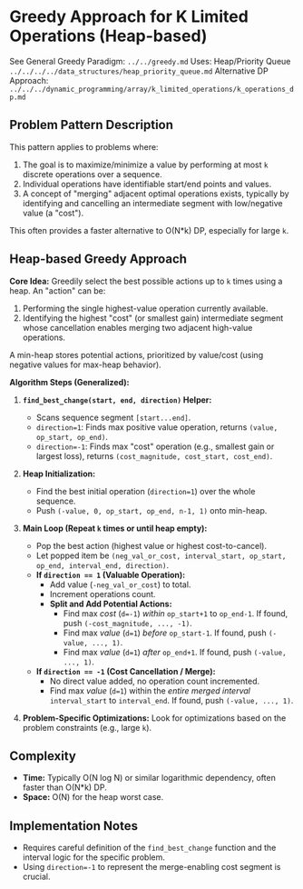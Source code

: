 # Greedy Approach for K Limited Operations (Heap-based)

See General Greedy Paradigm: `../../greedy.md`
Uses: Heap/Priority Queue `../../../../data_structures/heap_priority_queue.md`
Alternative DP Approach: `../../../dynamic_programming/array/k_limited_operations/k_operations_dp.md`

## Problem Pattern Description

This pattern applies to problems where:
1.  The goal is to maximize/minimize a value by performing at most `k` discrete operations over a sequence.
2.  Individual operations have identifiable start/end points and values.
3.  A concept of "merging" adjacent optimal operations exists, typically by identifying and cancelling an intermediate segment with low/negative value (a "cost").

This often provides a faster alternative to O(N*k) DP, especially for large `k`.

## Heap-based Greedy Approach

**Core Idea:**
Greedily select the best possible actions up to `k` times using a heap. An "action" can be:
1.  Performing the single highest-value operation currently available.
2.  Identifying the highest "cost" (or smallest gain) intermediate segment whose cancellation enables merging two adjacent high-value operations.

A min-heap stores potential actions, prioritized by value/cost (using negative values for max-heap behavior).

**Algorithm Steps (Generalized):**

1.  **`find_best_change(start, end, direction)` Helper:**
    *   Scans sequence segment `[start...end]`.
    *   `direction=1`: Finds max positive value operation, returns `(value, op_start, op_end)`.
    *   `direction=-1`: Finds max "cost" operation (e.g., smallest gain or largest loss), returns `(cost_magnitude, cost_start, cost_end)`.

2.  **Heap Initialization:**
    *   Find the best initial operation (`direction=1`) over the whole sequence.
    *   Push `(-value, 0, op_start, op_end, n-1, 1)` onto min-heap.

3.  **Main Loop (Repeat `k` times or until heap empty):**
    *   Pop the best action (highest value or highest cost-to-cancel).
    *   Let popped item be `(neg_val_or_cost, interval_start, op_start, op_end, interval_end, direction)`.
    *   **If `direction == 1` (Valuable Operation):**
        *   Add value (`-neg_val_or_cost`) to total.
        *   Increment operations count.
        *   **Split and Add Potential Actions:**
            *   Find max *cost* (`d=-1`) *within* `op_start+1` to `op_end-1`. If found, push `(-cost_magnitude, ..., -1)`.
            *   Find max *value* (`d=1`) *before* `op_start-1`. If found, push `(-value, ..., 1)`.
            *   Find max *value* (`d=1`) *after* `op_end+1`. If found, push `(-value, ..., 1)`.
    *   **If `direction == -1` (Cost Cancellation / Merge):**
        *   No direct value added, no operation count incremented.
        *   Find max *value* (`d=1`) within the *entire merged interval* `interval_start` to `interval_end`. If found, push `(-value, ..., 1)`.

4.  **Problem-Specific Optimizations:** Look for optimizations based on the problem constraints (e.g., large `k`).

## Complexity
*   **Time:** Typically O(N log N) or similar logarithmic dependency, often faster than O(N*k) DP.
*   **Space:** O(N) for the heap worst case.

## Implementation Notes
*   Requires careful definition of the `find_best_change` function and the interval logic for the specific problem.
*   Using `direction=-1` to represent the merge-enabling cost segment is crucial. 